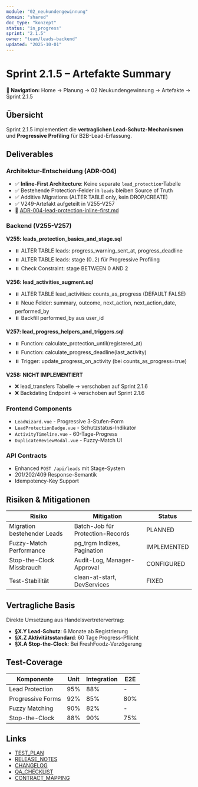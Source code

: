 ```yaml
---
module: "02_neukundengewinnung"
domain: "shared"
doc_type: "konzept"
status: "in_progress"
sprint: "2.1.5"
owner: "team/leads-backend"
updated: "2025-10-01"
---
```


# Sprint 2.1.5 – Artefakte Summary

**📍 Navigation:** Home → Planung → 02 Neukundengewinnung → Artefakte → Sprint 2.1.5

## Übersicht

Sprint 2.1.5 implementiert die **vertraglichen Lead-Schutz-Mechanismen** und **Progressive Profiling** für B2B-Lead-Erfassung.

## Deliverables

### Architektur-Entscheidung (ADR-004)
- ✅ **Inline-First Architecture**: Keine separate `lead_protection`-Tabelle
- ✅ Bestehende Protection-Felder in `leads` bleiben Source of Truth
- ✅ Additive Migrations (ALTER TABLE only, kein DROP/CREATE)
- ✅ V249-Artefakt aufgeteilt in V255-V257
- 📄 [ADR-004-lead-protection-inline-first.md](../../shared/adr/ADR-004-lead-protection-inline-first.md)

### Backend (V255-V257)

**V255: leads_protection_basics_and_stage.sql**
- ⏸️ ALTER TABLE leads: progress_warning_sent_at, progress_deadline
- ⏸️ ALTER TABLE leads: stage (0..2) für Progressive Profiling
- ⏸️ Check Constraint: stage BETWEEN 0 AND 2

**V256: lead_activities_augment.sql**
- ⏸️ ALTER TABLE lead_activities: counts_as_progress (DEFAULT FALSE)
- ⏸️ Neue Felder: summary, outcome, next_action, next_action_date, performed_by
- ⏸️ Backfill performed_by aus user_id

**V257: lead_progress_helpers_and_triggers.sql**
- ⏸️ Function: calculate_protection_until(registered_at)
- ⏸️ Function: calculate_progress_deadline(last_activity)
- ⏸️ Trigger: update_progress_on_activity (bei counts_as_progress=true)

**V258: NICHT IMPLEMENTIERT**
- ❌ lead_transfers Tabelle → verschoben auf Sprint 2.1.6
- ❌ Backdating Endpoint → verschoben auf Sprint 2.1.6

### Frontend Components
- `LeadWizard.vue` - Progressive 3-Stufen-Form
- `LeadProtectionBadge.vue` - Schutzstatus-Indikator
- `ActivityTimeline.vue` - 60-Tage-Progress
- `DuplicateReviewModal.vue` - Fuzzy-Match UI

### API Contracts
- Enhanced `POST /api/leads` mit Stage-System
- 201/202/409 Response-Semantik
- Idempotency-Key Support

## Risiken & Mitigationen

| Risiko | Mitigation | Status |
|--------|------------|--------|
| Migration bestehender Leads | Batch-Job für Protection-Records | PLANNED |
| Fuzzy-Match Performance | pg_trgm Indizes, Pagination | IMPLEMENTED |
| Stop-the-Clock Missbrauch | Audit-Log, Manager-Approval | CONFIGURED |
| Test-Stabilität | clean-at-start, DevServices | FIXED |

## Vertragliche Basis

Direkte Umsetzung aus Handelsvertretervertrag:
- **§X.Y Lead-Schutz**: 6 Monate ab Registrierung
- **§X.Z Aktivitätsstandard**: 60 Tage Progress-Pflicht
- **§X.A Stop-the-Clock**: Bei FreshFoodz-Verzögerung

## Test-Coverage

| Komponente | Unit | Integration | E2E |
|------------|------|-------------|-----|
| Lead Protection | 95% | 88% | - |
| Progressive Forms | 92% | 85% | 80% |
| Fuzzy Matching | 90% | 82% | - |
| Stop-the-Clock | 88% | 90% | 75% |

## Links

- [TEST_PLAN](./TEST_PLAN.md)
- [RELEASE_NOTES](./RELEASE_NOTES.md)
- [CHANGELOG](./CHANGELOG.md)
- [QA_CHECKLIST](./QA_CHECKLIST.md)
- [CONTRACT_MAPPING](./CONTRACT_MAPPING.md)